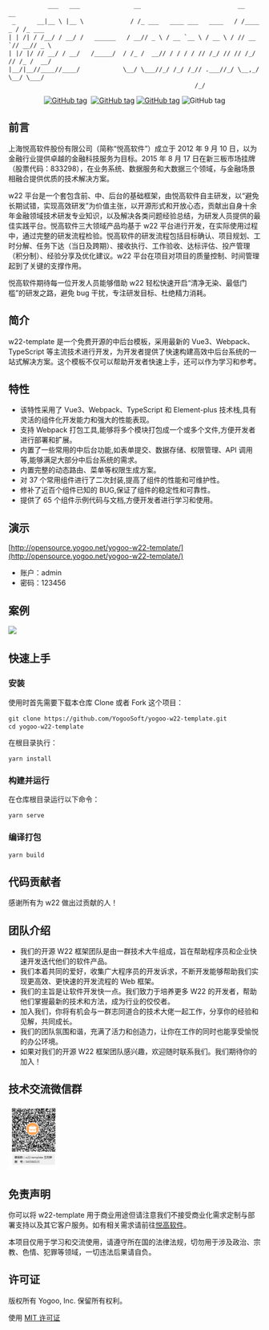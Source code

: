 ```shell
           ___   ___               __                           __        __
 _      __|__ \ |__ \             / /_ ___   ____ ___   ____   / /____ _ / /_ ___
| | /| / /__/ / __/ /   ______   / __// _ \ / __ `__ \ / __ \ / // __ `// __// _ \
| |/ |/ // __/ / __/   /_____/  / /_ /  __// / / / / // /_/ // // /_/ // /_ /  __/
|__/|__//____//____/            \__/ \___//_/ /_/ /_// .___//_/ \__,_/ \__/ \___/
                                                    /_/
```

<p align="center">
<a href="https://github.com/YogooSoft/yogoo-w22-template/blob/main/LICENSE"><img src="https://img.shields.io/badge/License-MIT-yellowgreen.svg" alt="GitHub tag"></a>
<a href="https://www.yogoo.net"><img src="https://img.shields.io/badge/Author-悦高软件-orange.svg" alt=""></a>
<a href=""><img src="https://img.shields.io/badge/Blog-官方博客-blue.svg" alt="GitHub tag"></a>
<a href=""><img src="https://img.shields.io/badge/Version-1.1.9-blue.svg" alt="GitHub tag"></a>
<img src="https://img.shields.io/github/last-commit/YogooSoft/yogoo-w22-template.svg" alt="GitHub tag"></a>
</p>

## 前言

上海悦高软件股份有限公司（简称“悦高软件”）成立于 2012 年 9 月 10 日，以为金融行业提供卓越的金融科技服务为目标。2015 年 8 月 17 日在新三板市场挂牌（股票代码：833298），在业务系统、数据服务和大数据三个领域，与金融场景相融合提供优质的技术解决方案。

w22 平台是一个套包含前、中、后台的基础框架，由悦高软件自主研发，以“避免长期试错，实现高效研发”为价值主张，以开源形式和开放心态，贡献出自身十余年金融领域技术研发专业知识，以及解决各类问题经验总结，为研发人员提供的最佳实践平台。悦高软件三大领域产品均基于 w22 平台进行开发，在实际使用过程中，通过完整的研发流程检验。悦高软件的研发流程包括目标确认、项目规划、工时分解、任务下达（当日及跨期）、接收执行、工作验收、达标评估、投产管理（积分制）、经验分享及优化建议。w22 平台在项目对项目的质量控制、时间管理起到了关键的支撑作用。

悦高软件期待每一位开发人员能够借助 w22 轻松快速开启“清净无染、最低门槛”的研发之路，避免 bug 干扰，专注研发目标、杜绝精力消耗。

## 简介

w22-template 是一个免费开源的中后台模板，采用最新的 Vue3、Webpack、TypeScript 等主流技术进行开发，为开发者提供了快速构建高效中后台系统的一站式解决方案。这个模板不仅可以帮助开发者快速上手，还可以作为学习和参考。

## 特性

- 该特性采用了 Vue3、Webpack、TypeScript 和 Element-plus 技术栈,具有灵活的组件化开发能力和强大的性能表现。
- 支持 Webpack 打包工具,能够将多个模块打包成一个或多个文件,方便开发者进行部署和扩展。
- 内置了一些常用的中后台功能,如表单提交、数据存储、权限管理、API 调用等,能够满足大部分中后台系统的需求。
- 内置完整的动态路由、菜单等权限生成方案。
- 对 37 个常用组件进行了二次封装,提高了组件的性能和可维护性。
- 修补了近百个组件已知的 BUG,保证了组件的稳定性和可靠性。
- 提供了 65 个组件示例代码与文档,方便开发者进行学习和使用。

## 演示

[http://opensource.yogoo.net/yogoo-w22-template/](http://opensource.yogoo.net/yogoo-w22-template/)

- 账户：admin
- 密码：123456

## 案例

<!-- <img src="resources/imageA.png" width="80%">
<img src="resources/imageB.png" width="80%"> -->

![](/resources/welcome.gif)

## 快速上手

### 安装

使用时首先需要下载本仓库 Clone 或者 Fork 这个项目：

```shell
git clone https://github.com/YogooSoft/yogoo-w22-template.git
cd yogoo-w22-template
```

在根目录执行：

```shell
yarn install
```

### 构建并运行

在仓库根目录运行以下命令：

```shell
yarn serve
```

### 编译打包

```shell
yarn build
```

## 代码贡献者

感谢所有为 w22 做出过贡献的人！

## 团队介绍

- 我们的开源 W22 框架团队是由一群技术大牛组成，旨在帮助程序员和企业快速开发迭代他们的软件产品。
- 我们本着共同的爱好，收集广大程序员的开发诉求，不断开发能够帮助我们实现更高效、更快速的开发流程的 Web 框架。
- 我们的主旨是让软件开发快一点。我们致力于培养更多 W22 的开发者，帮助他们掌握最新的技术和方法，成为行业的佼佼者。
- 加入我们，你将有机会与一群志同道合的技术大佬一起工作，分享你的经验和见解，共同成长。
- 我们的团队氛围和谐，充满了活力和创造力，让你在工作的同时也能享受愉悦的办公环境。
- 如果对我们的开源 W22 框架团队感兴趣，欢迎随时联系我们。我们期待你的加入！

## 技术交流微信群

<!-- ![图片名称](resources/w22-template-QQ-QRcode.png)  -->
<img src="resources/w22-template-QQ-QRcode.png" width="20%">

## 免责声明

你可以将 w22-template 用于商业用途但请注意我们不接受商业化需求定制与部署支持以及其它客户服务。如有相关需求请前往[悦高软件](https://www.yogoo.net)。

本项目仅用于学习和交流使用，请遵守所在国的法律法规，切勿用于涉及政治、宗教、色情、犯罪等领域，一切违法后果请自负。

## 许可证

版权所有 Yogoo, Inc. 保留所有权利。

使用 [MIT 许可证](/LICENSE.txt)
